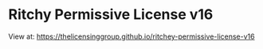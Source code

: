 # Ritchy Permissive License v16

View at: https://thelicensinggroup.github.io/ritchey-permissive-license-v16
